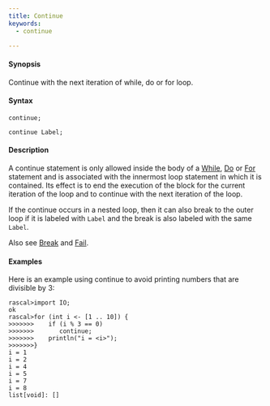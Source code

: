 ```yaml
---
title: Continue
keywords:
  - continue

---
```


#### Synopsis

Continue with the next iteration of while, do or for loop.

#### Syntax

```rascal
continue;

continue Label;
```

#### Description

A continue statement is only allowed inside the body of a [While](../../../Rascal/Statements/While/index.md), [Do](../../../Rascal/Statements/Do/index.md) or [For](../../../Rascal/Statements/For/index.md) statement
and is associated with the innermost loop statement in which it is contained.
Its effect is to end the execution of the block for the current iteration of the loop
and to continue with the next iteration of the loop.

If the continue occurs in a nested loop, then it can also break to the outer loop if
it is labeled with `Label` and the break is also labeled with the same `Label`.

Also see [Break](../../../Rascal/Statements/Break/index.md) and [Fail](../../../Rascal/Statements/Fail/index.md).

#### Examples

Here is an example using continue to avoid printing numbers that are divisible by 3:

```rascal-shell 
rascal>import IO;
ok
rascal>for (int i <- [1 .. 10]) {
>>>>>>>    if (i % 3 == 0)
>>>>>>>       continue;
>>>>>>>    println("i = <i>");
>>>>>>>}
i = 1
i = 2
i = 4
i = 5
i = 7
i = 8
list[void]: []
```


